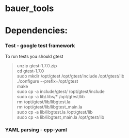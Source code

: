 # bauer_tools

# Dependencies:

### Test - google test framework
To run tests you should gtest
>unzip gtest-1.7.0.zip<br />
>cd gtest-1.7.0<br />
>sudo mkdir /opt/gtest /opt/gtest/include /opt/gtest/lib<br />
>./configure --prefix=/opt/gtest<br />
>make<br />
>sudo cp -a include/gtest/ /opt/gtest/include<br />
>sudo cp -a lib/.libs/* /opt/gtest/lib<br />
>rm /opt/gtest/lib/libgtest.la<br />
>rm /opt/gtest/lib/libgtest_main.la<br />
>sudo cp -a lib/libgtest.la /opt/gtest/lib<br />
>sudo cp -a lib/libgtest_main.la /opt/gtest/lib<br />

### YAML parsing - cpp-yaml

